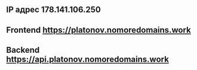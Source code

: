 ## IP адрес 178.141.106.250
## Frontend https://platonov.nomoredomains.work
## Backend https://api.platonov.nomoredomains.work